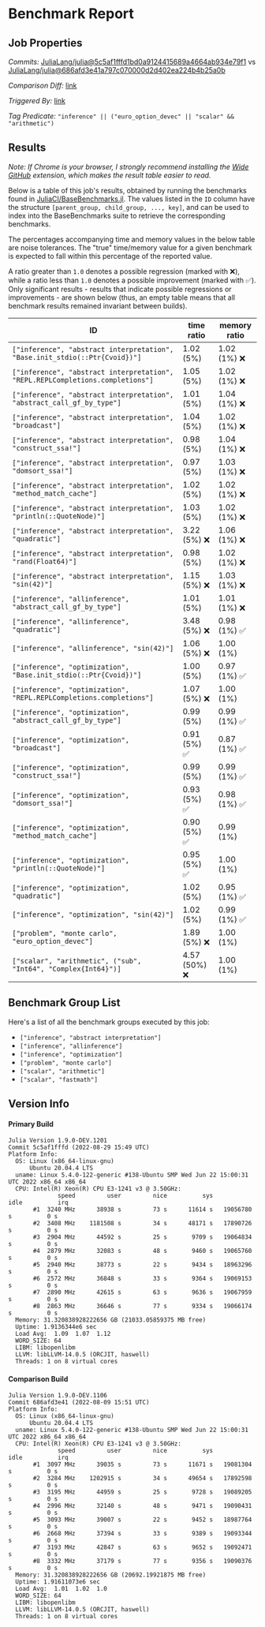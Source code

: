 # Benchmark Report

## Job Properties

*Commits:* [JuliaLang/julia@5c5af1fffd1bd0a9124415689a4664ab934e79f1](https://github.com/JuliaLang/julia/commit/5c5af1fffd1bd0a9124415689a4664ab934e79f1) vs [JuliaLang/julia@686afd3e41a797c070000d2d402ea224b4b25a0b](https://github.com/JuliaLang/julia/commit/686afd3e41a797c070000d2d402ea224b4b25a0b)

*Comparison Diff:* [link](https://github.com/JuliaLang/julia/compare/686afd3e41a797c070000d2d402ea224b4b25a0b..5c5af1fffd1bd0a9124415689a4664ab934e79f1)

*Triggered By:* [link](https://github.com/JuliaLang/julia/commit/5c5af1fffd1bd0a9124415689a4664ab934e79f1#commitcomment-82742920)

*Tag Predicate:* `"inference" || ("euro_option_devec" || "scalar" && "arithmetic")`

## Results

*Note: If Chrome is your browser, I strongly recommend installing the [Wide GitHub](https://chrome.google.com/webstore/detail/wide-github/kaalofacklcidaampbokdplbklpeldpj?hl=en)
extension, which makes the result table easier to read.*

Below is a table of this job's results, obtained by running the benchmarks found in
[JuliaCI/BaseBenchmarks.jl](https://github.com/JuliaCI/BaseBenchmarks.jl). The values
listed in the `ID` column have the structure `[parent_group, child_group, ..., key]`,
and can be used to index into the BaseBenchmarks suite to retrieve the corresponding
benchmarks.

The percentages accompanying time and memory values in the below table are noise tolerances. The "true"
time/memory value for a given benchmark is expected to fall within this percentage of the reported value.

A ratio greater than `1.0` denotes a possible regression (marked with :x:), while a ratio less
than `1.0` denotes a possible improvement (marked with :white_check_mark:). Only significant results - results
that indicate possible regressions or improvements - are shown below (thus, an empty table means that all
benchmark results remained invariant between builds).

| ID | time ratio | memory ratio |
|----|------------|--------------|
| `["inference", "abstract interpretation", "Base.init_stdio(::Ptr{Cvoid})"]` | 1.02 (5%)  | 1.02 (1%) :x: |
| `["inference", "abstract interpretation", "REPL.REPLCompletions.completions"]` | 1.05 (5%)  | 1.02 (1%) :x: |
| `["inference", "abstract interpretation", "abstract_call_gf_by_type"]` | 1.01 (5%)  | 1.04 (1%) :x: |
| `["inference", "abstract interpretation", "broadcast"]` | 1.04 (5%)  | 1.02 (1%) :x: |
| `["inference", "abstract interpretation", "construct_ssa!"]` | 0.98 (5%)  | 1.04 (1%) :x: |
| `["inference", "abstract interpretation", "domsort_ssa!"]` | 0.97 (5%)  | 1.03 (1%) :x: |
| `["inference", "abstract interpretation", "method_match_cache"]` | 1.02 (5%)  | 1.02 (1%) :x: |
| `["inference", "abstract interpretation", "println(::QuoteNode)"]` | 1.03 (5%)  | 1.02 (1%) :x: |
| `["inference", "abstract interpretation", "quadratic"]` | 3.22 (5%) :x: | 1.06 (1%) :x: |
| `["inference", "abstract interpretation", "rand(Float64)"]` | 0.98 (5%)  | 1.02 (1%) :x: |
| `["inference", "abstract interpretation", "sin(42)"]` | 1.15 (5%) :x: | 1.03 (1%) :x: |
| `["inference", "allinference", "abstract_call_gf_by_type"]` | 1.01 (5%)  | 1.01 (1%) :x: |
| `["inference", "allinference", "quadratic"]` | 3.48 (5%) :x: | 0.98 (1%) :white_check_mark: |
| `["inference", "allinference", "sin(42)"]` | 1.06 (5%) :x: | 1.00 (1%)  |
| `["inference", "optimization", "Base.init_stdio(::Ptr{Cvoid})"]` | 1.00 (5%)  | 0.97 (1%) :white_check_mark: |
| `["inference", "optimization", "REPL.REPLCompletions.completions"]` | 1.07 (5%) :x: | 1.00 (1%)  |
| `["inference", "optimization", "abstract_call_gf_by_type"]` | 0.99 (5%)  | 0.99 (1%) :white_check_mark: |
| `["inference", "optimization", "broadcast"]` | 0.91 (5%) :white_check_mark: | 0.87 (1%) :white_check_mark: |
| `["inference", "optimization", "construct_ssa!"]` | 0.99 (5%)  | 0.99 (1%) :white_check_mark: |
| `["inference", "optimization", "domsort_ssa!"]` | 0.93 (5%) :white_check_mark: | 0.98 (1%) :white_check_mark: |
| `["inference", "optimization", "method_match_cache"]` | 0.90 (5%) :white_check_mark: | 0.99 (1%)  |
| `["inference", "optimization", "println(::QuoteNode)"]` | 0.95 (5%) :white_check_mark: | 1.00 (1%)  |
| `["inference", "optimization", "quadratic"]` | 1.02 (5%)  | 0.95 (1%) :white_check_mark: |
| `["inference", "optimization", "sin(42)"]` | 1.02 (5%)  | 0.99 (1%) :white_check_mark: |
| `["problem", "monte carlo", "euro_option_devec"]` | 1.89 (5%) :x: | 1.00 (1%)  |
| `["scalar", "arithmetic", ("sub", "Int64", "Complex{Int64}")]` | 4.57 (50%) :x: | 1.00 (1%)  |

## Benchmark Group List

Here's a list of all the benchmark groups executed by this job:

- `["inference", "abstract interpretation"]`
- `["inference", "allinference"]`
- `["inference", "optimization"]`
- `["problem", "monte carlo"]`
- `["scalar", "arithmetic"]`
- `["scalar", "fastmath"]`

## Version Info

#### Primary Build

```
Julia Version 1.9.0-DEV.1201
Commit 5c5af1fffd (2022-08-29 15:49 UTC)
Platform Info:
  OS: Linux (x86_64-linux-gnu)
      Ubuntu 20.04.4 LTS
  uname: Linux 5.4.0-122-generic #138-Ubuntu SMP Wed Jun 22 15:00:31 UTC 2022 x86_64 x86_64
  CPU: Intel(R) Xeon(R) CPU E3-1241 v3 @ 3.50GHz: 
              speed         user         nice          sys         idle          irq
       #1  3240 MHz      38938 s         73 s      11614 s   19056780 s          0 s
       #2  3408 MHz    1181508 s         34 s      48171 s   17890726 s          0 s
       #3  2904 MHz      44592 s         25 s       9709 s   19064834 s          0 s
       #4  2879 MHz      32083 s         48 s       9460 s   19065760 s          0 s
       #5  2940 MHz      38773 s         22 s       9434 s   18963296 s          0 s
       #6  2572 MHz      36848 s         33 s       9364 s   19069153 s          0 s
       #7  2890 MHz      42615 s         63 s       9636 s   19067959 s          0 s
       #8  2863 MHz      36646 s         77 s       9334 s   19066174 s          0 s
  Memory: 31.320838928222656 GB (21033.05859375 MB free)
  Uptime: 1.9136344e6 sec
  Load Avg:  1.09  1.07  1.12
  WORD_SIZE: 64
  LIBM: libopenlibm
  LLVM: libLLVM-14.0.5 (ORCJIT, haswell)
  Threads: 1 on 8 virtual cores

```

#### Comparison Build

```
Julia Version 1.9.0-DEV.1106
Commit 686afd3e41 (2022-08-09 15:51 UTC)
Platform Info:
  OS: Linux (x86_64-linux-gnu)
      Ubuntu 20.04.4 LTS
  uname: Linux 5.4.0-122-generic #138-Ubuntu SMP Wed Jun 22 15:00:31 UTC 2022 x86_64 x86_64
  CPU: Intel(R) Xeon(R) CPU E3-1241 v3 @ 3.50GHz: 
              speed         user         nice          sys         idle          irq
       #1  3097 MHz      39035 s         73 s      11671 s   19081304 s          0 s
       #2  3284 MHz    1202915 s         34 s      49654 s   17892598 s          0 s
       #3  3195 MHz      44959 s         25 s       9728 s   19089205 s          0 s
       #4  2996 MHz      32140 s         48 s       9471 s   19090431 s          0 s
       #5  3093 MHz      39007 s         22 s       9452 s   18987764 s          0 s
       #6  2668 MHz      37394 s         33 s       9389 s   19093344 s          0 s
       #7  3193 MHz      42847 s         63 s       9652 s   19092471 s          0 s
       #8  3332 MHz      37179 s         77 s       9356 s   19090376 s          0 s
  Memory: 31.320838928222656 GB (20692.19921875 MB free)
  Uptime: 1.91611073e6 sec
  Load Avg:  1.01  1.02  1.0
  WORD_SIZE: 64
  LIBM: libopenlibm
  LLVM: libLLVM-14.0.5 (ORCJIT, haswell)
  Threads: 1 on 8 virtual cores

```
